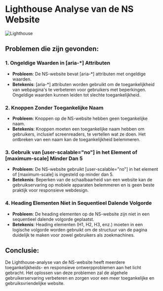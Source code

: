 # Lighthouse Analyse van de NS Website


![Lighthouse](lighthouse.jpg)




## Problemen die zijn gevonden:

### 1. Ongeldige Waarden in [aria-*] Attributen
   - **Probleem**: De NS-website bevat [aria-*] attributen met ongeldige waarden.
   - **Betekenis**: [aria-*] attributen worden gebruikt om de toegankelijkheid van webpagina's te verbeteren voor gebruikers met beperkingen. Ongeldige waarden kunnen leiden tot slechte toegankelijkheid.

### 2. Knoppen Zonder Toegankelijke Naam
   - **Probleem**: Knoppen op de NS-website hebben geen toegankelijke naam.
   - **Betekenis**: Knoppen moeten een toegankelijke naam hebben om gebruikers, inclusief screenreaders, te vertellen wat ze doen. Het ontbreken van een naam kan de toegankelijkheid belemmeren.

### 3. Gebruik van [user-scalable="no"] in het <meta name="viewport"> Element of [maximum-scale] Minder Dan 5
   - **Probleem**: De NS-website gebruikt [user-scalable="no"] in het <meta name="viewport"> element of [maximum-scale] is ingesteld op minder dan 5.
   - **Betekenis**: Beperken van de schaalbaarheid van een website kan de gebruikservaring op mobiele apparaten belemmeren en is geen beste praktijk voor responsieve webdesign.

### 4. Heading Elementen Niet in Sequentieel Dalende Volgorde
   - **Probleem**: De heading elementen op de NS-website zijn niet in een sequentieel dalende volgorde geplaatst.
   - **Betekenis**: Heading elementen (H1, H2, H3, enz.) moeten in een logische volgorde worden gebruikt om de structuur van de pagina duidelijk te maken voor zowel gebruikers als zoekmachines.

## Conclusie:

De Lighthouse-analyse van de NS-website heeft meerdere toegankelijkheids- en responsieve ontwerpproblemen aan het licht gebracht. Het oplossen van deze problemen zal de algehele gebruikerservaring verbeteren en zorgen voor een meer toegankelijke en gebruiksvriendelijke website.
